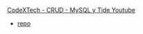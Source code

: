 [CodeXTech - CRUD - MySQL y Tide Youtube](https://www.youtube.com/watch?v=OxpVZxsVFdo)
- [repo](https://gitlab.com/RevGD/rust-projects/-/tree/main/mysql_crud_bookstore)